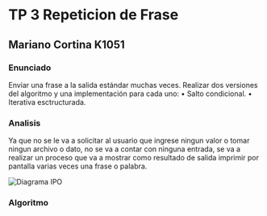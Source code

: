 # TP 3 Repeticion de Frase

## Mariano Cortina K1051

### Enunciado

Enviar una frase a la salida estándar muchas veces.
Realizar dos versiones del algoritmo y una implementación para cada uno:
• Salto condicional.
• Iterativa esctructurada.

### Analisis

Ya que no se le va a solicitar al usuario que ingrese ningun valor o tomar ningun archivo o dato, no se va a contar con ninguna entrada, se va a realizar un proceso que va a mostrar como resultado de salida imprimir por pantalla varias veces una frase o palabra.

![Diagrama IPO](https://drive.google.com/open?id=0B11bM-FU2va_RlFTMUxaNHBQTWc)

### Algoritmo

